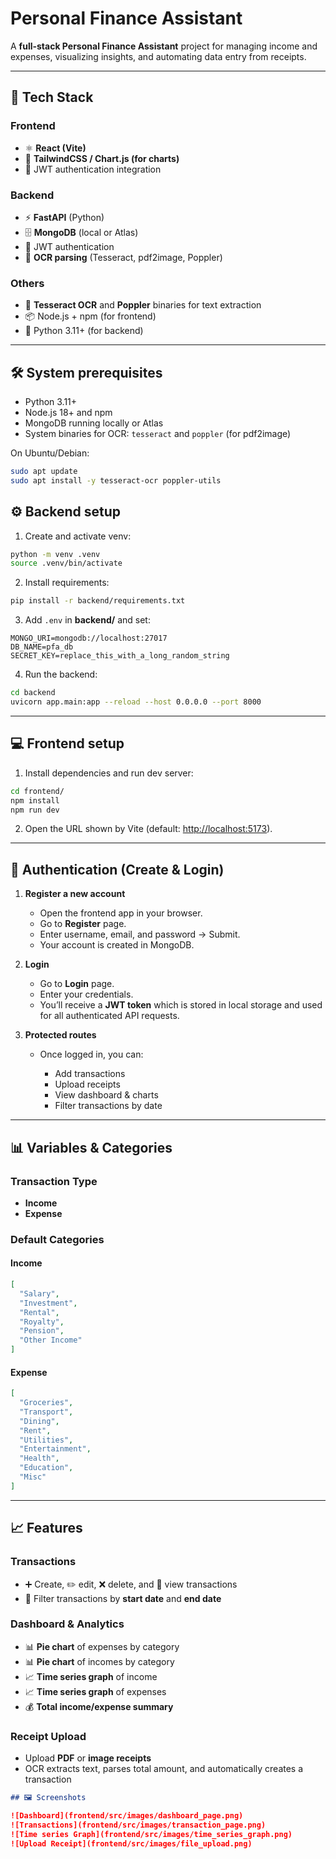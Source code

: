 
# Personal Finance Assistant

A **full-stack Personal Finance Assistant** project for managing income and expenses, visualizing insights, and automating data entry from receipts.

---

## 🚀 Tech Stack

### Frontend
* ⚛️ **React (Vite)**
* 🎨 **TailwindCSS / Chart.js (for charts)**
* 🔑 JWT authentication integration

### Backend
* ⚡ **FastAPI** (Python)
* 🗄️ **MongoDB** (local or Atlas)
* 🔐 JWT authentication
* 🧾 **OCR parsing** (Tesseract, pdf2image, Poppler)

### Others
* 🧰 **Tesseract OCR** and **Poppler** binaries for text extraction
* 📦 Node.js + npm (for frontend)
* 🐍 Python 3.11+ (for backend)

---

## 🛠️ System prerequisites

* Python 3.11+
* Node.js 18+ and npm
* MongoDB running locally or Atlas
* System binaries for OCR: `tesseract` and `poppler` (for pdf2image)

On Ubuntu/Debian:
```bash
sudo apt update
sudo apt install -y tesseract-ocr poppler-utils
````


## ⚙️ Backend setup

1. Create and activate venv:

```bash
python -m venv .venv
source .venv/bin/activate
```

2. Install requirements:

```bash
pip install -r backend/requirements.txt
```

3. Add `.env` in **backend/** and set:

```
MONGO_URI=mongodb://localhost:27017
DB_NAME=pfa_db
SECRET_KEY=replace_this_with_a_long_random_string
```

4. Run the backend:

```bash
cd backend
uvicorn app.main:app --reload --host 0.0.0.0 --port 8000
```

---

## 💻 Frontend setup

1. Install dependencies and run dev server:

```bash
cd frontend/
npm install
npm run dev
```

2. Open the URL shown by Vite (default: [http://localhost:5173](http://localhost:5173)).

---

## 🔑 Authentication (Create & Login)

1. **Register a new account**

   * Open the frontend app in your browser.
   * Go to **Register** page.
   * Enter username, email, and password → Submit.
   * Your account is created in MongoDB.

2. **Login**

   * Go to **Login** page.
   * Enter your credentials.
   * You’ll receive a **JWT token** which is stored in local storage and used for all authenticated API requests.

3. **Protected routes**

   * Once logged in, you can:

     * Add transactions
     * Upload receipts
     * View dashboard & charts
     * Filter transactions by date

---

## 📊 Variables & Categories

### Transaction Type

* **Income**
* **Expense**

### Default Categories

#### Income

```json
[
  "Salary",
  "Investment",
  "Rental",
  "Royalty",
  "Pension",
  "Other Income"
]
```

#### Expense

```json
[
  "Groceries",
  "Transport",
  "Dining",
  "Rent",
  "Utilities",
  "Entertainment",
  "Health",
  "Education",
  "Misc"
]
```

---

## 📈 Features

### Transactions

* ➕ Create, ✏️ edit, ❌ delete, and 👀 view transactions
* 📅 Filter transactions by **start date** and **end date**

### Dashboard & Analytics

* 📊 **Pie chart** of expenses by category
* 📊 **Pie chart** of incomes by category
* 📈 **Time series graph** of income
* 📈 **Time series graph** of expenses
* 💰 **Total income/expense summary**

### Receipt Upload

* Upload **PDF** or **image receipts**
* OCR extracts text, parses total amount, and automatically creates a transaction



```markdown
## 🖼️ Screenshots

![Dashboard](frontend/src/images/dashboard_page.png)  
![Transactions](frontend/src/images/transaction_page.png)  
![Time series Graph](frontend/src/images/time_series_graph.png)  
![Upload Receipt](frontend/src/images/file_upload.png)

```